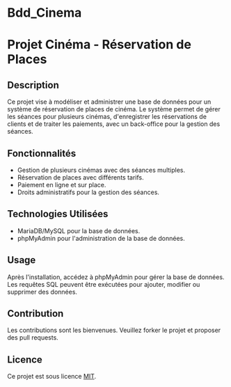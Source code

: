 # Bdd_Cinema
# Projet Cinéma - Réservation de Places

## Description
Ce projet vise à modéliser et administrer une base de données pour un système de réservation de places de cinéma. Le système permet de gérer les séances pour plusieurs cinémas, d'enregistrer les réservations de clients et de traiter les paiements, avec un back-office pour la gestion des séances.

## Fonctionnalités
- Gestion de plusieurs cinémas avec des séances multiples.
- Réservation de places avec différents tarifs.
- Paiement en ligne et sur place.
- Droits administratifs pour la gestion des séances.

## Technologies Utilisées
- MariaDB/MySQL pour la base de données.
- phpMyAdmin pour l'administration de la base de données.


## Usage
Après l'installation, accédez à phpMyAdmin pour gérer la base de données. Les requêtes SQL peuvent être exécutées pour ajouter, modifier ou supprimer des données.

## Contribution
Les contributions sont les bienvenues. Veuillez forker le projet et proposer des pull requests.

## Licence
Ce projet est sous licence [MIT](LICENSE).

